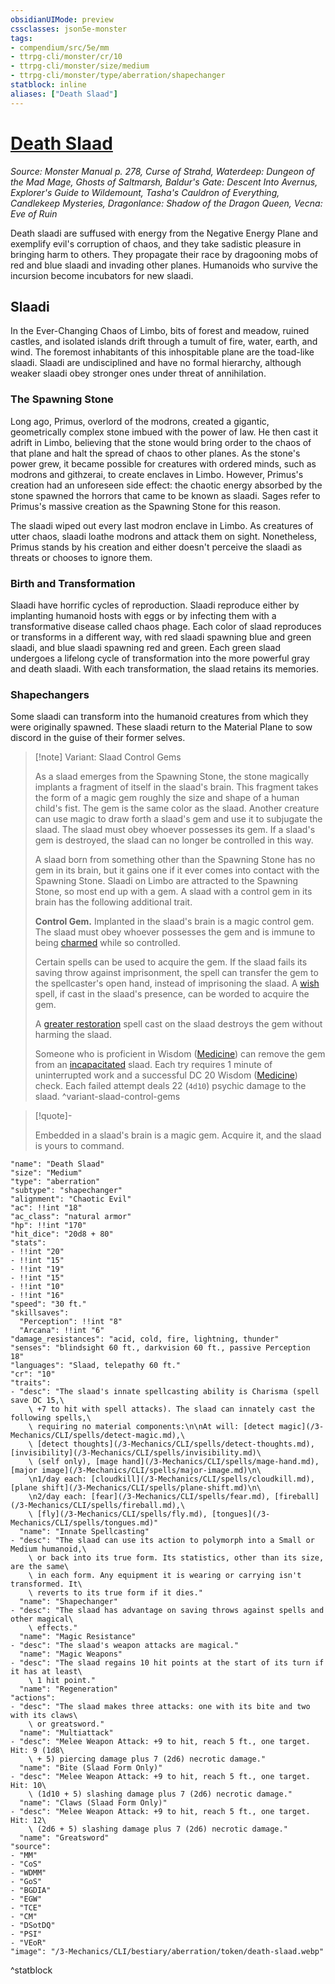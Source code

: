 ```yaml
---
obsidianUIMode: preview
cssclasses: json5e-monster
tags:
- compendium/src/5e/mm
- ttrpg-cli/monster/cr/10
- ttrpg-cli/monster/size/medium
- ttrpg-cli/monster/type/aberration/shapechanger
statblock: inline
aliases: ["Death Slaad"]
---
```

# [Death Slaad](3-Mechanics\CLI\bestiary\aberration/death-slaad.md)
*Source: Monster Manual p. 278, Curse of Strahd, Waterdeep: Dungeon of the Mad Mage, Ghosts of Saltmarsh, Baldur's Gate: Descent Into Avernus, Explorer's Guide to Wildemount, Tasha's Cauldron of Everything, Candlekeep Mysteries, Dragonlance: Shadow of the Dragon Queen, Vecna: Eve of Ruin*  

Death slaadi are suffused with energy from the Negative Energy Plane and exemplify evil's corruption of chaos, and they take sadistic pleasure in bringing harm to others. They propagate their race by dragooning mobs of red and blue slaadi and invading other planes. Humanoids who survive the incursion become incubators for new slaadi.

## Slaadi

In the Ever-Changing Chaos of Limbo, bits of forest and meadow, ruined castles, and isolated islands drift through a tumult of fire, water, earth, and wind. The foremost inhabitants of this inhospitable plane are the toad-like slaadi. Slaadi are undisciplined and have no formal hierarchy, although weaker slaadi obey stronger ones under threat of annihilation.

### The Spawning Stone

Long ago, Primus, overlord of the modrons, created a gigantic, geometrically complex stone imbued with the power of law. He then cast it adrift in Limbo, believing that the stone would bring order to the chaos of that plane and halt the spread of chaos to other planes. As the stone's power grew, it became possible for creatures with ordered minds, such as modrons and githzerai, to create enclaves in Limbo. However, Primus's creation had an unforeseen side effect: the chaotic energy absorbed by the stone spawned the horrors that came to be known as slaadi. Sages refer to Primus's massive creation as the Spawning Stone for this reason.

The slaadi wiped out every last modron enclave in Limbo. As creatures of utter chaos, slaadi loathe modrons and attack them on sight. Nonetheless, Primus stands by his creation and either doesn't perceive the slaadi as threats or chooses to ignore them.

### Birth and Transformation

Slaadi have horrific cycles of reproduction. Slaadi reproduce either by implanting humanoid hosts with eggs or by infecting them with a transformative disease called chaos phage. Each color of slaad reproduces or transforms in a different way, with red slaadi spawning blue and green slaadi, and blue slaadi spawning red and green. Each green slaad undergoes a lifelong cycle of transformation into the more powerful gray and death slaadi. With each transformation, the slaad retains its memories.

### Shapechangers

Some slaadi can transform into the humanoid creatures from which they were originally spawned. These slaadi return to the Material Plane to sow discord in the guise of their former selves.

> [!note] Variant: Slaad Control Gems
> 
> As a slaad emerges from the Spawning Stone, the stone magically implants a fragment of itself in the slaad's brain. This fragment takes the form of a magic gem roughly the size and shape of a human child's fist. The gem is the same color as the slaad. Another creature can use magic to draw forth a slaad's gem and use it to subjugate the slaad. The slaad must obey whoever possesses its gem. If a slaad's gem is destroyed, the slaad can no longer be controlled in this way.
> 
> A slaad born from something other than the Spawning Stone has no gem in its brain, but it gains one if it ever comes into contact with the Spawning Stone. Slaadi on Limbo are attracted to the Spawning Stone, so most end up with a gem. A slaad with a control gem in its brain has the following additional trait.
> 
> **Control Gem.** Implanted in the slaad's brain is a magic control gem. The slaad must obey whoever possesses the gem and is immune to being [charmed](/3-Mechanics/CLI/rules/conditions.md#charmed) while so controlled.
> 
> Certain spells can be used to acquire the gem. If the slaad fails its saving throw against imprisonment, the spell can transfer the gem to the spellcaster's open hand, instead of imprisoning the slaad. A [wish](/3-Mechanics/CLI/spells/wish.md) spell, if cast in the slaad's presence, can be worded to acquire the gem.
> 
> A [greater restoration](/3-Mechanics/CLI/spells/greater-restoration.md) spell cast on the slaad destroys the gem without harming the slaad.
> 
> Someone who is proficient in Wisdom ([Medicine](/3-Mechanics/CLI/rules/skills.md#Medicine)) can remove the gem from an [incapacitated](/3-Mechanics/CLI/rules/conditions.md#incapacitated) slaad. Each try requires 1 minute of uninterrupted work and a successful DC 20 Wisdom ([Medicine](/3-Mechanics/CLI/rules/skills.md#Medicine)) check. Each failed attempt deals 22 (`4d10`) psychic damage to the slaad.
^variant-slaad-control-gems

> [!quote]-  
> 
> Embedded in a slaad's brain is a magic gem. Acquire it, and the slaad is yours to command.


```statblock
"name": "Death Slaad"
"size": "Medium"
"type": "aberration"
"subtype": "shapechanger"
"alignment": "Chaotic Evil"
"ac": !!int "18"
"ac_class": "natural armor"
"hp": !!int "170"
"hit_dice": "20d8 + 80"
"stats":
- !!int "20"
- !!int "15"
- !!int "19"
- !!int "15"
- !!int "10"
- !!int "16"
"speed": "30 ft."
"skillsaves":
  "Perception": !!int "8"
  "Arcana": !!int "6"
"damage_resistances": "acid, cold, fire, lightning, thunder"
"senses": "blindsight 60 ft., darkvision 60 ft., passive Perception 18"
"languages": "Slaad, telepathy 60 ft."
"cr": "10"
"traits":
- "desc": "The slaad's innate spellcasting ability is Charisma (spell save DC 15,\
    \ +7 to hit with spell attacks). The slaad can innately cast the following spells,\
    \ requiring no material components:\n\nAt will: [detect magic](/3-Mechanics/CLI/spells/detect-magic.md),\
    \ [detect thoughts](/3-Mechanics/CLI/spells/detect-thoughts.md), [invisibility](/3-Mechanics/CLI/spells/invisibility.md)\
    \ (self only), [mage hand](/3-Mechanics/CLI/spells/mage-hand.md), [major image](/3-Mechanics/CLI/spells/major-image.md)\n\
    \n1/day each: [cloudkill](/3-Mechanics/CLI/spells/cloudkill.md), [plane shift](/3-Mechanics/CLI/spells/plane-shift.md)\n\
    \n2/day each: [fear](/3-Mechanics/CLI/spells/fear.md), [fireball](/3-Mechanics/CLI/spells/fireball.md),\
    \ [fly](/3-Mechanics/CLI/spells/fly.md), [tongues](/3-Mechanics/CLI/spells/tongues.md)"
  "name": "Innate Spellcasting"
- "desc": "The slaad can use its action to polymorph into a Small or Medium humanoid,\
    \ or back into its true form. Its statistics, other than its size, are the same\
    \ in each form. Any equipment it is wearing or carrying isn't transformed. It\
    \ reverts to its true form if it dies."
  "name": "Shapechanger"
- "desc": "The slaad has advantage on saving throws against spells and other magical\
    \ effects."
  "name": "Magic Resistance"
- "desc": "The slaad's weapon attacks are magical."
  "name": "Magic Weapons"
- "desc": "The slaad regains 10 hit points at the start of its turn if it has at least\
    \ 1 hit point."
  "name": "Regeneration"
"actions":
- "desc": "The slaad makes three attacks: one with its bite and two with its claws\
    \ or greatsword."
  "name": "Multiattack"
- "desc": "Melee Weapon Attack: +9 to hit, reach 5 ft., one target. Hit: 9 (1d8\
    \ + 5) piercing damage plus 7 (2d6) necrotic damage."
  "name": "Bite (Slaad Form Only)"
- "desc": "Melee Weapon Attack: +9 to hit, reach 5 ft., one target. Hit: 10\
    \ (1d10 + 5) slashing damage plus 7 (2d6) necrotic damage."
  "name": "Claws (Slaad Form Only)"
- "desc": "Melee Weapon Attack: +9 to hit, reach 5 ft., one target. Hit: 12\
    \ (2d6 + 5) slashing damage plus 7 (2d6) necrotic damage."
  "name": "Greatsword"
"source":
- "MM"
- "CoS"
- "WDMM"
- "GoS"
- "BGDIA"
- "EGW"
- "TCE"
- "CM"
- "DSotDQ"
- "PSI"
- "VEoR"
"image": "/3-Mechanics/CLI/bestiary/aberration/token/death-slaad.webp"
```
^statblock